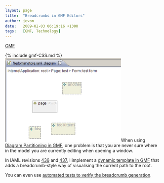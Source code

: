 ```yaml
---
layout: page
title:  "Breadcrumbs in GMF Editors"
author: jevon
date:   2009-02-03 06:19:16 +1300
tags:   [GMF, Technology]
---
```


[GMF](GMF.md)

{% include gmf-CSS.md %}<img src="/img/gmf/breadcrumb.png" class="gmf">When using [Diagram Partitioning in GMF](GMF_Diagram_Partitioning.md), one problem is that you are never sure where in the model you are currently editing when opening a window.

In IAML revisions <a href="http://code.google.com/p/iaml/source/detail?r=436">436</a> and <a href="http://code.google.com/p/iaml/source/detail?r=437">437</a>, I implement a [dynamic template in GMF](gmf-Dynamic_Templates.md) that adds a breadcrumb-style way of visualising the current path to the root.

You can even use <a href="http://code.google.com/p/iaml/source/browse/trunk/org.openiaml.model.tests/src/org/openiaml/model/tests/eclipse/BreadcrumbTestCase.java?spec=svn438&r=438">automated tests to verify the breadcrumb generation</a>.
